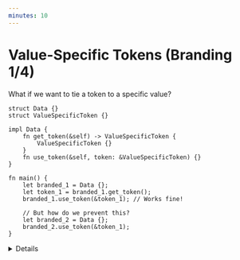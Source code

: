 ```yaml
---
minutes: 10
---
```


# Value-Specific Tokens (Branding 1/4)

What if we want to tie a token to a specific value?

```rust,editable
struct Data {}
struct ValueSpecificToken {}

impl Data {
    fn get_token(&self) -> ValueSpecificToken {
        ValueSpecificToken {}
    }
    fn use_token(&self, token: &ValueSpecificToken) {}
}

fn main() {
    let branded_1 = Data {};
    let token_1 = branded_1.get_token();
    branded_1.use_token(&token_1); // Works fine!

    // But how do we prevent this?
    let branded_2 = Data {};
    branded_2.use_token(&token_1);
}
```

<details>

- What if we want to tie a token to a _specific variable_ in our code? Can we do
  this in Rust's type system?

- Motivation: Say we want "proof of index" for a value of some type, but we
  don't want that index to "cross over" to values of the same or different
  types.

  Or what if we want to model "arena allocation" somehow?

- Ask: How might we try to do this?

  Expect students to not reach a good implementation from this, but be willing
  to experiment and follow through on things.

- This kind of token-association is called Branding. Doing this lets us expand
  the "proof of work from elsewhere" to more general aspects of rust.

- [`GhostCell`](https://plv.mpi-sws.org/rustbelt/ghostcell/paper.pdf) is a
  prominent user of this, later slides will touch on it.

</details>
